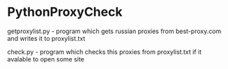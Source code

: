 # PythonProxyCheck

getproxylist.py - program which gets russian proxies from best-proxy.com and writes it to proxylist.txt

check.py - program which checks this proxies from proxylist.txt if it avalable to open some site
